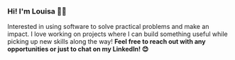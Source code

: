### Hi! I'm Louisa 🙂👋

Interested in using software to solve practical problems and make an impact. I love working on projects where I can build something useful while picking up new skills along the way! **Feel free to reach out with any opportunities or just to chat on my LinkedIn! 😊**
